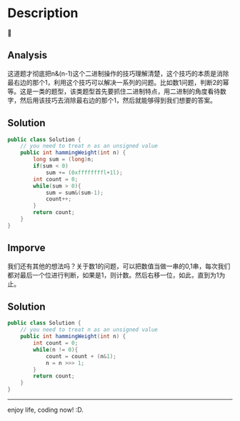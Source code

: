 # Description

:star2:

## Analysis
这道题才彻底把n&(n-1)这个二进制操作的技巧理解清楚，这个技巧的本质是消除最右边的那个1，利用这个技巧可以解决一系列的问题。比如数1问题，判断2的幂等。这是一类的题型，该类题型首先要抓住二进制特点，用二进制的角度看待数字，然后用该技巧去消除最右边的那个1，然后就能够得到我们想要的答案。
## Solution
```java
public class Solution {
    // you need to treat n as an unsigned value
    public int hammingWeight(int n) {
        long sum = (long)n;
        if(sum < 0)
            sum += (0xffffffffl+1l);
        int count = 0;
        while(sum > 0){
            sum = sum&(sum-1);
            count++;
        }
        return count;
    }
}
```
## Imporve
我们还有其他的想法吗？关于数1的问题，可以把数值当做一串的0,1串，每次我们都对最后一个位进行判断，如果是1，则计数。然后右移一位，如此，直到为1为止。
## Solution
```java
public class Solution {
    // you need to treat n as an unsigned value
    public int hammingWeight(int n) {
        int count = 0;
        while(n != 0){
            count = count + (n&1);
            n = n >>> 1;
        }
        return count;
    }
}
```

***
enjoy life, coding now! :D.